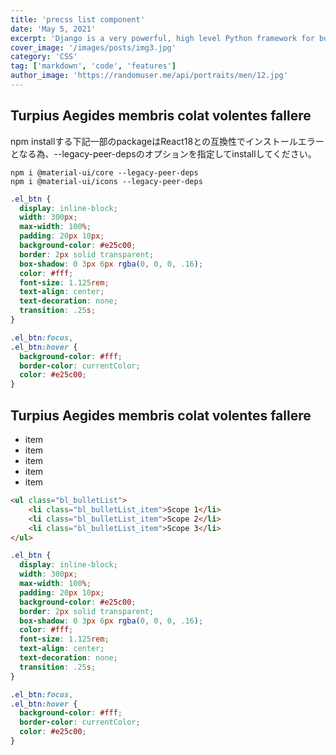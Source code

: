 ```yaml
---
title: 'precss list component'
date: 'May 5, 2021'
excerpt: 'Django is a very powerful, high level Python framework for building web applications'
cover_image: '/images/posts/img3.jpg'
category: 'CSS'
tag: ['markdown', 'code', 'features']
author_image: 'https://randomuser.me/api/portraits/men/12.jpg'
---
```



## Turpius Aegides membris colat volentes fallere

npm installする下記一部のpackageはReact18との互換性でインストールエラーとなる為、--legacy-peer-depsのオプションを指定してinstallしてください。

```node
npm i @material-ui/core --legacy-peer-deps
npm i @material-ui/icons --legacy-peer-deps
```

```css
.el_btn {
  display: inline-block;
  width: 300px;
  max-width: 100%;
  padding: 20px 10px;
  background-color: #e25c00;
  border: 2px solid transparent;
  box-shadow: 0 3px 6px rgba(0, 0, 0, .16);
  color: #fff;
  font-size: 1.125rem;
  text-align: center;
  text-decoration: none;
  transition: .25s;
}

.el_btn:focus,
.el_btn:hover {
  background-color: #fff;
  border-color: currentColor;
  color: #e25c00;
}

```

## Turpius Aegides membris colat volentes fallere

<ul class="bl_stepList">
  <li class="bl_steptList_item bl_steptList_item__num01">item</li>
  <li class="bl_steptList_item bl_steptList_item__num02">item</li>
  <li class="bl_steptList_item bl_steptList_item__num03">item</li>
  <li class="bl_steptList_item bl_steptList_item__num04">item</li>
  <li class="bl_steptList_item bl_steptList_item__num05">item</li>
</ul>

```html
<ul class="bl_bulletList">
    <li class="bl_bulletList_item">Scope 1</li>
    <li class="bl_bulletList_item">Scope 2</li>
    <li class="bl_bulletList_item">Scope 3</li>
</ul>
```

```css
.el_btn {
  display: inline-block;
  width: 300px;
  max-width: 100%;
  padding: 20px 10px;
  background-color: #e25c00;
  border: 2px solid transparent;
  box-shadow: 0 3px 6px rgba(0, 0, 0, .16);
  color: #fff;
  font-size: 1.125rem;
  text-align: center;
  text-decoration: none;
  transition: .25s;
}

.el_btn:focus,
.el_btn:hover {
  background-color: #fff;
  border-color: currentColor;
  color: #e25c00;
}

```
